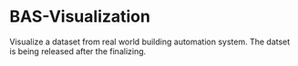 # BAS-Visualization
Visualize a dataset from real world building automation system. The datset is being released after the finalizing. 

